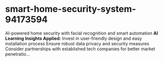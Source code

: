 # smart-home-security-system-94173594
AI-powered home security with facial recognition and smart automation  **AI Learning Insights Applied:**  Invest in user-friendly design and easy installation process  Ensure robust data privacy and security measures  Consider partnerships with established tech companies for better market penetratio...
